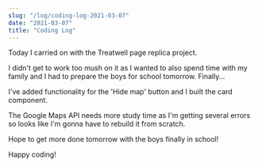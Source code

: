 ```yaml
---
slug: "/log/coding-log-2021-03-07"
date: "2021-03-07"
title: "Coding Log"
---
```


Today I carried on with the Treatwell page replica project.

<p>I didn't get to work too mush on it as I wanted to also spend time with my family and I had to prepare the boys for school tomorrow. Finally...</p>
<p>I've added functionality for the 'Hide map' button and I built the card component.</p>
<p>The Google Maps API needs more study time as I'm getting several errors so looks like I'm gonna have to rebuild it from scratch.</p>
<p>Hope to get more done tomorrow with the boys finally in school!</p>
<p>Happy coding!</p>


